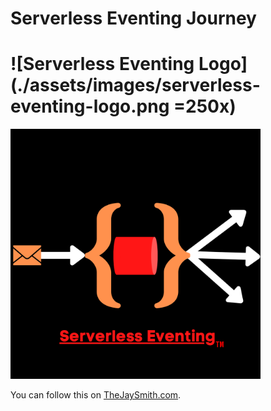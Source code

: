 # Serverless Eventing Journey

# ![Serverless Eventing Logo](./assets/images/serverless-eventing-logo.png =250x)

<img src="./assets/images/serverless-eventing-logo.png" width="400" height="400">

 You can follow this on [TheJaySmith.com](https://thejaysmith.com/category/titles/serverlessjay/severless-eventing/).
